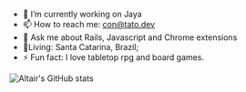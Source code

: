 - 🔭 I’m currently working on Jaya
- 📫 How to reach me: con@tato.dev
- 💬 Ask me about Rails, Javascript and Chrome extensions
- 📍Living: Santa Catarina, Brazil;
- ⚡ Fun fact: I love tabletop rpg and board games.

![Altair's GitHub stats](https://github-readme-stats.vercel.app/api?username=tatosjb&count_private=true&show_icons=true)
